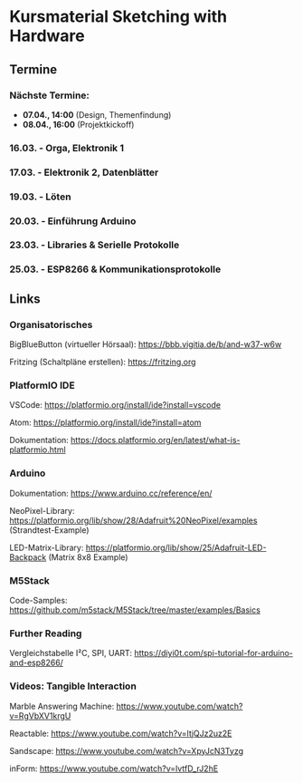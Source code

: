# Kursmaterial Sketching with Hardware

## Termine

### Nächste Termine:

 * **07.04., 14:00** (Design, Themenfindung)
 * **08.04., 16:00** (Projektkickoff)

### 16.03. - Orga, Elektronik 1

### 17.03. - Elektronik 2, Datenblätter

### 19.03. - Löten

### 20.03. - Einführung Arduino

### 23.03. - Libraries & Serielle Protokolle

### 25.03. - ESP8266 & Kommunikationsprotokolle

## Links

### Organisatorisches

BigBlueButton (virtueller Hörsaal):
<https://bbb.vigitia.de/b/and-w37-w6w>

Fritzing (Schaltpläne erstellen):
<https://fritzing.org>

### PlatformIO IDE

VSCode: <https://platformio.org/install/ide?install=vscode>

Atom: <https://platformio.org/install/ide?install=atom>

Dokumentation: <https://docs.platformio.org/en/latest/what-is-platformio.html>

### Arduino

Dokumentation: <https://www.arduino.cc/reference/en/>

NeoPixel-Library: <https://platformio.org/lib/show/28/Adafruit%20NeoPixel/examples> (Strandtest-Example)

LED-Matrix-Library: <https://platformio.org/lib/show/25/Adafruit-LED-Backpack> (Matrix 8x8 Example)

### M5Stack

Code-Samples: <https://github.com/m5stack/M5Stack/tree/master/examples/Basics>

### Further Reading

Vergleichstabelle I²C, SPI, UART: <https://diyi0t.com/spi-tutorial-for-arduino-and-esp8266/>

### Videos: Tangible Interaction

Marble Answering Machine:
<https://www.youtube.com/watch?v=RgVbXV1krgU>

Reactable:
<https://www.youtube.com/watch?v=ltjQJz2uz2E>

Sandscape:
<https://www.youtube.com/watch?v=XpyJcN3Tyzg>

inForm:
<https://www.youtube.com/watch?v=lvtfD_rJ2hE>
